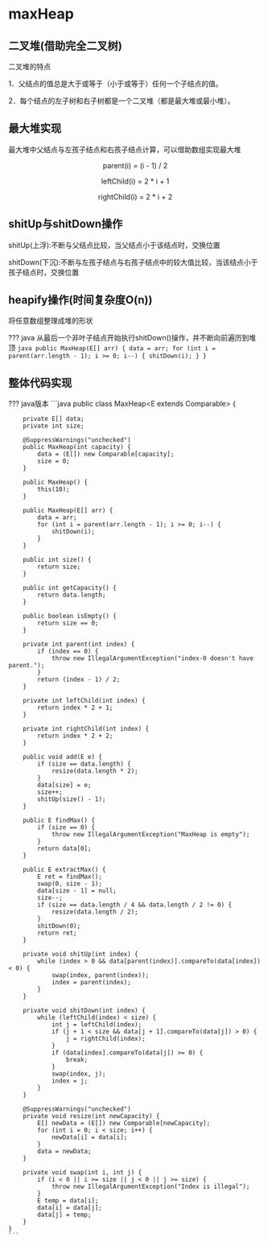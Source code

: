 # maxHeap

## 二叉堆(借助完全二叉树)

二叉堆的特点

1．父结点的值总是大于或等于（小于或等于）任何一个子结点的值。

2．每个结点的左子树和右子树都是一个二叉堆（都是最大堆或最小堆）。

## 最大堆实现

最大堆中父结点与左孩子结点和右孩子结点计算，可以借助数组实现最大堆
<center>
parent(i) = (i - 1) / 2

leftChild(i) = 2 * i + 1

rightChild(i) = 2 * i + 2
</center>

## shitUp与shitDown操作

shitUp(上浮):不断与父结点比较，当父结点小于该结点时，交换位置

shitDown(下沉):不断与左孩子结点与右孩子结点中的较大值比较，当该结点小于孩子结点时，交换位置

## heapify操作(时间复杂度O(n))

将任意数组整理成堆的形状

??? java
	从最后一个非叶子结点开始执行shitDown()操作，并不断向前遍历到堆顶
	```java
	public MaxHeap(E[] arr) {
		data = arr;
		for (int i = parent(arr.length - 1); i >= 0; i--) {
			shitDown(i);
		}
	}
	```
## 整体代码实现

??? java版本
	```java
	public class MaxHeap<E extends Comparable<E>> {

		private E[] data;
		private int size;

		@SuppressWarnings("unchecked")
		public MaxHeap(int capacity) {
			data = (E[]) new Comparable[capacity];
			size = 0;
		}

		public MaxHeap() {
			this(10);
		}

		public MaxHeap(E[] arr) {
			data = arr;
			for (int i = parent(arr.length - 1); i >= 0; i--) {
				shitDown(i);
			}
		}

		public int size() {
			return size;
		}

		public int getCapacity() {
			return data.length;
		}

		public boolean isEmpty() {
			return size == 0;
		}

		private int parent(int index) {
			if (index == 0) {
				throw new IllegalArgumentException("index-0 doesn't have parent.");
			}
			return (index - 1) / 2;
		}

		private int leftChild(int index) {
			return index * 2 + 1;
		}

		private int rightChild(int index) {
			return index * 2 + 2;
		}

		public void add(E e) {
			if (size == data.length) {
				resize(data.length * 2);
			}
			data[size] = e;
			size++;
			shitUp(size() - 1);
		}

		public E findMax() {
			if (size == 0) {
				throw new IllegalArgumentException("MaxHeap is empty");
			}
			return data[0];
		}

		public E extractMax() {
			E ret = findMax();
			swap(0, size - 1);
			data[size - 1] = null;
			size--;
			if (size == data.length / 4 && data.length / 2 != 0) {
				resize(data.length / 2);
			}
			shitDown(0);
			return ret;
		}

		private void shitUp(int index) {
			while (index > 0 && data[parent(index)].compareTo(data[index]) < 0) {
				swap(index, parent(index));
				index = parent(index);
			}
		}

		private void shitDown(int index) {
			while (leftChild(index) < size) {
				int j = leftChild(index);
				if (j + 1 < size && data[j + 1].compareTo(data[j]) > 0) {
					j = rightChild(index);
				}
				if (data[index].compareTo(data[j]) >= 0) {
					break;
				}
				swap(index, j);
				index = j;
			}
		}

		@SuppressWarnings("unchecked")
		private void resize(int newCapacity) {
			E[] newData = (E[]) new Comparable[newCapacity];
			for (int i = 0; i < size; i++) {
				newData[i] = data[i];
			}
			data = newData;
		}

		private void swap(int i, int j) {
			if (i < 0 || i >= size || j < 0 || j >= size) {
				throw new IllegalArgumentException("Index is illegal");
			}
			E temp = data[i];
			data[i] = data[j];
			data[j] = temp;
		}
	}
	```

